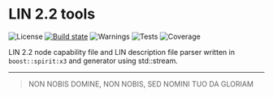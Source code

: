 # LIN 2.2 tools

![License](https://build.fueldner.net/badges/opensource_lin_tools.svg?type=license&branch=main)
[![Build state](https://build.fueldner.net/badges/opensource_lin_tools.svg?branch=main)](https://build.fueldner.net/#/builders/opensource_lin_tools)
![Warnings](https://build.fueldner.net/badges/opensource_lin_tools.svg?type=warnings&branch=main)
![Tests](https://build.fueldner.net/badges/opensource_lin_tools.svg?type=tests&branch=main)
![Coverage](https://build.fueldner.net/badges/opensource_lin_tools.svg?type=coverage&branch=main)

LIN 2.2 node capability file and LIN description file parser written in `boost::spirit:x3` and generator using std::stream.

---

> NON NOBIS DOMINE, NON NOBIS, SED NOMINI TUO DA GLORIAM

